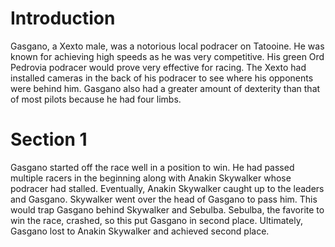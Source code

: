 # Introduction

Gasgano, a Xexto male, was a notorious local podracer on Tatooine.
He was known for achieving high speeds as he was very competitive.
His green Ord Pedrovia podracer would prove very effective for racing.
The Xexto had installed cameras in the back of his podracer to see where his opponents were behind him.
Gasgano also had a greater amount of dexterity than that of most pilots because he had four limbs.

# Section 1

Gasgano started off the race well in a position to win.
He had passed multiple racers in the beginning along with Anakin Skywalker whose podracer had stalled.
Eventually, Anakin Skywalker caught up to the leaders and Gasgano.
Skywalker went over the head of Gasgano to pass him.
This would trap Gasgano behind Skywalker and Sebulba.
Sebulba, the favorite to win the race, crashed, so this put Gasgano in second place.
Ultimately, Gasgano lost to Anakin Skywalker and achieved second place.
